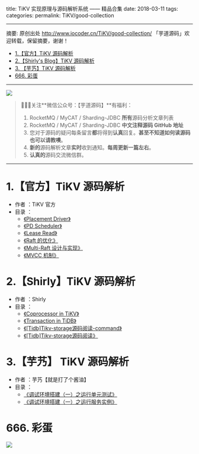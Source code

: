 title: TiKV 实现原理与源码解析系统 —— 精品合集
date: 2018-03-11
tags:
categories:
permalink: TiKV/good-collection

-------

摘要: 原创出处 http://www.iocoder.cn/TiKV/good-collection/ 「芋道源码」欢迎转载，保留摘要，谢谢！

- [1.【官方】TiKV 源码解析](http://www.iocoder.cn/TiKV/good-collection/)
- [2.【Shirly's Blog】TiKV 源码解析](http://www.iocoder.cn/TiKV/good-collection/)
- [3. 【芋艿】TiKV 源码解析](http://www.iocoder.cn/TiKV/good-collection/)
- [666. 彩蛋](http://www.iocoder.cn/TiKV/good-collection/)

-------

![](http://www.iocoder.cn/images/common/wechat_mp_2018_05_18.jpg)

> 🙂🙂🙂关注**微信公众号：【芋道源码】**有福利：
> 1. RocketMQ / MyCAT / Sharding-JDBC **所有**源码分析文章列表
> 2. RocketMQ / MyCAT / Sharding-JDBC **中文注释源码 GitHub 地址**
> 3. 您对于源码的疑问每条留言**都**将得到**认真**回复。**甚至不知道如何读源码也可以请教噢**。
> 4. **新的**源码解析文章**实时**收到通知。**每周更新一篇左右**。  
> 5. **认真的**源码交流微信群。

-------

# 1.【官方】TiKV 源码解析

* 作者 ：TiKV 官方
* 目录 ：
    * [《Placement Driver》](https://pingcap.com/blog-cn/placement-driver/)
    * [《PD Scheduler》](https://pingcap.com/blog-cn/pd-scheduler/)
    * [《Lease Read》](https://pingcap.com/blog-cn/lease-read/)
    * [《Raft 的优化》](https://pingcap.com/blog-cn/optimizing-raft-in-tikv/)  
    * [《Multi-Raft 设计与实现》](https://segmentfault.com/a/1190000008007027)  
    * [《MVCC 机制》](https://zhuanlan.zhihu.com/p/24118962)

# 2.【Shirly】TiKV 源码解析

* 作者 ：Shirly
* 目录 ：
    * [《Coprocessor in TiKV》](http://andremouche.github.io/tidb/coprocessor_in_tikv.html) 
    * [《Transaction in TiDB》](http://andremouche.github.io/tidb/transaction_in_tidb.html)
    * [《[Tidb]Tikv-storage源码阅读-command》](http://andremouche.github.io/tags#tikv-ref)
    * [《[Tidb]Tikv-storage源码阅读》](http://andremouche.github.io/tidb/tikv-storage.html)

# 3.【芋艿】 TiKV 源码解析

* 作者 ：芋艿【就是打了个酱油】
* 目录 ：
    * [《调试环境搭建（一）之运行单元测试》](http://www.iocoder.cn/TiKV/build-debugging-environment-first/?self)
    * [《调试环境搭建（一）之运行服务实例》](http://www.iocoder.cn/TiKV/build-debugging-environment-second/?self)

# 666. 彩蛋

![](http://www.iocoder.cn/images/common/zsxq/01.png)


